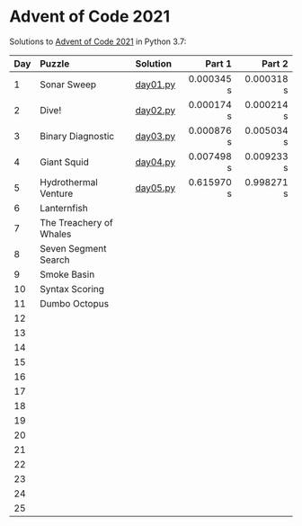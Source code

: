 # Advent of Code 2021

Solutions to [Advent of Code 2021](https://adventofcode.com/2021/) in Python 3.7:

| Day | Puzzle                  | Solution                   | Part 1     | Part 2     |
| :-- | :---------------------- | :--------------------------| ---------: | ---------: |
| 1   | Sonar Sweep             | [day01.py](Day01/day01.py) | 0.000345 s | 0.000318 s |
| 2   | Dive!                   | [day02.py](Day02/day02.py) | 0.000174 s | 0.000214 s |
| 3   | Binary Diagnostic       | [day03.py](Day03/day03.py) | 0.000876 s | 0.005034 s |
| 4   | Giant Squid             | [day04.py](Day04/day04.py) | 0.007498 s | 0.009233 s |
| 5   | Hydrothermal Venture    | [day05.py](Day05/day05.py) | 0.615970 s | 0.998271 s |
| 6   | Lanternfish             |                            |            |            |
| 7   | The Treachery of Whales |                            |            |            |
| 8   | Seven Segment Search    |                            |            |            |
| 9   | Smoke Basin             |                            |            |            |
| 10  | Syntax Scoring          |                            |            |            |
| 11  | Dumbo Octopus           |                            |            |            |
| 12  |                         |                            |            |            |
| 13  |                         |                            |            |            |
| 14  |                         |                            |            |            |
| 15  |                         |                            |            |            |
| 16  |                         |                            |            |            |
| 17  |                         |                            |            |            |
| 18  |                         |                            |            |            |
| 19  |                         |                            |            |            |
| 20  |                         |                            |            |            |
| 21  |                         |                            |            |            |
| 22  |                         |                            |            |            |
| 23  |                         |                            |            |            |
| 24  |                         |                            |            |            |
| 25  |                         |                            |            |            |
